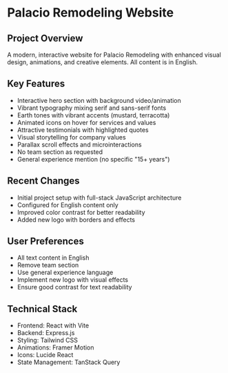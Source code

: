 # Palacio Remodeling Website

## Project Overview
A modern, interactive website for Palacio Remodeling with enhanced visual design, animations, and creative elements. All content is in English.

## Key Features
- Interactive hero section with background video/animation
- Vibrant typography mixing serif and sans-serif fonts
- Earth tones with vibrant accents (mustard, terracotta)
- Animated icons on hover for services and values
- Attractive testimonials with highlighted quotes
- Visual storytelling for company values
- Parallax scroll effects and microinteractions
- No team section as requested
- General experience mention (no specific "15+ years")

## Recent Changes
- Initial project setup with full-stack JavaScript architecture
- Configured for English content only
- Improved color contrast for better readability
- Added new logo with borders and effects

## User Preferences
- All text content in English
- Remove team section
- Use general experience language
- Implement new logo with visual effects
- Ensure good contrast for text readability

## Technical Stack
- Frontend: React with Vite
- Backend: Express.js
- Styling: Tailwind CSS
- Animations: Framer Motion
- Icons: Lucide React
- State Management: TanStack Query